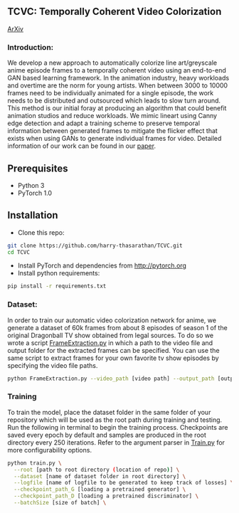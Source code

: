 ## TCVC: Temporally Coherent Video Colorization
[ArXiv](https://arxiv.org/abs/1904.09527)

### Introduction:
We develop a new approach to automatically colorize line art/greyscale anime episode frames to a temporally coherent video using an end-to-end GAN based learning framework. In the animation industry, heavy workloads and overtime are the norm for young artists. When between 3000 to 10000 frames need to be individually animated for a single episode, the work needs to be distributed and outsourced which leads to slow turn around. This method is our initial foray at producing an algorithm that could benefit animation studios and reduce workloads. We mimic lineart using Canny edge detection and adapt a training scheme to preserve temporal information between generated frames to mitigate the flicker effect that exists when using GANs to generate individual frames for video. Detailed information of our work can be found in our [paper](https://arxiv.org/abs/1904.09527).

## Prerequisites
- Python 3
- PyTorch 1.0

## Installation
- Clone this repo:
```bash
git clone https://github.com/harry-thasarathan/TCVC.git
cd TCVC
```
- Install PyTorch and dependencies from http://pytorch.org
- Install python requirements:
```bash
pip install -r requirements.txt
```
### Dataset:
In order to train our automatic video colorization network for anime, we generate a dataset of 60k frames from about 8 episodes of season 1 of the original Dragonball TV show obtained from legal sources. To do so we wrote a script [FrameExtraction.py]('FrameExtraction.py') in which a path to the video file and output folder for the extracted frames can be specified. You can use the same script to extract frames for your own favorite tv show episodes by specifying the video file paths. 
```bash
python FrameExtraction.py --video_path [video path] --output_path [output path]
```

### Training
To train the model, place the dataset folder in the same folder of your repository which will be used as the root path during training and testing. Run the following in terminal to begin the training process. Checkpoints are saved every epoch by default and samples are produced in the root directory every 250 iterations. Refer to the argument parser in [Train.py]('Train.py') for more configurability options. 
```bash
python train.py \
  --root [path to root directory (location of repo)] \
  --dataset [name of dataset folder in root directory] \
  --logfile [name of logfile to be generated to keep track of losses] \
  --checkpoint_path_G [loading a pretrained generator] \
  --checkpoint_path_D [loading a pretrained discriminator] \
  --batchSize [size of batch] \
```
